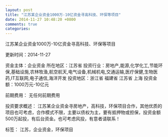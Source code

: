```yaml
---
layout: post
title: "江苏某企业资金1000万-10亿资金寻高科技、环保等项目"
date: 2014-11-27 10:48:20 +0800
comments: true
categories: 
---
```

江苏某企业资金1000万-10亿资金寻高科技、环保等项目



更新时间：2014-11-27

资金主体：企业资金
所在地区：江苏省
投资行业：房地产,能源,化学化工,节能环保,基础设施,农林牧渔,航空航天,电气设备,机械机电,交通运输,医疗保健,生物医药,IT互联网,电子通信,海洋开发
投资地区：浙江省 福建省 江苏省 上海
投资金额：1000万元-10亿元

前期费用：
无任何前期费用

投资要求概述：
江苏某企业资金寻房地产，高科技，环保项目合作，其他优质的项目也可考虑，合作模式不限，主要以债权为主，要有抵押物或担保，投资金额500万起投，有后台资金。也可考虑风投，有意者请联系！

标签：
江苏，企业资金，环保项目


